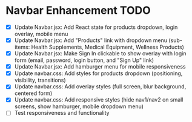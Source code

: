 # Navbar Enhancement TODO

- [x] Update Navbar.jsx: Add React state for products dropdown, login overlay, mobile menu
- [x] Update Navbar.jsx: Add "Products" link with dropdown menu (sub-items: Health Supplements, Medical Equipment, Wellness Products)
- [x] Update Navbar.jsx: Make Sign In clickable to show overlay with login form (email, password, login button, and "Sign Up" link)
- [x] Update Navbar.jsx: Add hamburger menu for mobile responsiveness
- [x] Update navbar.css: Add styles for products dropdown (positioning, visibility, transitions)
- [x] Update navbar.css: Add overlay styles (full screen, blur background, centered form)
- [x] Update navbar.css: Add responsive styles (hide nav1/nav2 on small screens, show hamburger, mobile dropdown menu)
- [ ] Test responsiveness and functionality
